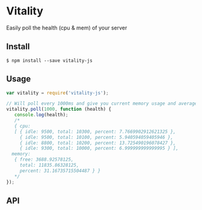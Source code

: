 # Vitality
Easily poll the health (cpu &amp; mem) of your server

## Install

`$ npm install --save vitality-js`

## Usage

```js
var vitality = require('vitality-js');

// Will poll every 1000ms and give you current memory usage and average cpu utilization over the last 1000ms
vitality.poll(1000, function (health) {
   console.log(health);
   /*
   { cpu: 
   [ { idle: 9500, total: 10300, percent: 7.7669902912621325 },
     { idle: 9500, total: 10100, percent: 5.940594059405946 },
     { idle: 8800, total: 10200, percent: 13.725490196078427 },
     { idle: 9300, total: 10000, percent: 6.999999999999995 } ],
  memory: 
   { free: 3688.92578125,
     total: 11835.86328125,
     percent: 31.16735715504487 } }
   */
});
```

## API
